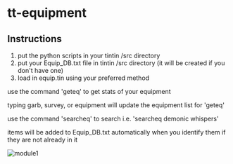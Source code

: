 # tt-equipment

## Instructions

1. put the python scripts in your tintin /src directory
2. put your Equip_DB.txt file in tintin /src directory (it will be created if you don't have one)
3. load in equip.tin using your preferred method

use the command 'geteq' to get stats of your equipment

typing garb, survey, or equipment will update the equipment list for 'geteq'

use the command 'searcheq' to search i.e. 'searcheq demonic whispers'

items will be added to Equip_DB.txt automatically when you identify them if they are not already in it

![module1](https://github.com/chasdabigone/tt-equipment/assets/13225826/963c0d01-67e9-4470-bbc9-42de65657c69)
